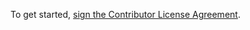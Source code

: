 To get started, <a href="https://www.clahub.com/agreements/ReactiveDesignPatterns/CodeSamples">sign the Contributor License Agreement</a>.